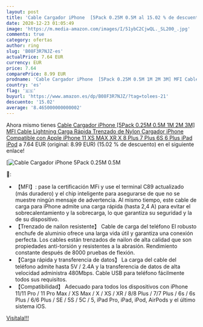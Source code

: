 ```yaml
---
layout: post
title: 'Cable Cargador iPhone  [5Pack 0.25M 0.5M al 15.02 % de descuento'
date: 2020-12-23 01:05:49
image: 'https://m.media-amazon.com/images/I/51ybC2CjwQL._SL200_.jpg'
comments: true
category: ofertas
author: ring
slug: 'B08F3R7NJZ-es'
actualPrice: 7.64 EUR
currency: EUR
price: 7.64
comparePrice: 8.99 EUR
prodname: 'Cable Cargador iPhone  [5Pack 0.25M 0.5M 1M 2M 3M] MFI Cable Lightning Carga Rápida Trenzado de Nylon Cargador iPhone Compatible con Apple iPhone 11 XS MAX XR X 8 Plus 7 Plus 6S 6 Plus iPad iPod'
country: 'es'
flag: '🇪🇸'
buyurl: 'https://www.amazon.es/dp/B08F3R7NJZ/?tag=tolees-21'
descuento: '15.02'
average: '8.465000000000002'
---
```


Ahora mismo tienes [Cable Cargador iPhone  [5Pack 0.25M 0.5M 1M 2M 3M] MFI Cable Lightning Carga Rápida Trenzado de Nylon Cargador iPhone Compatible con Apple iPhone 11 XS MAX XR X 8 Plus 7 Plus 6S 6 Plus iPad iPod](https://www.amazon.es/dp/B08F3R7NJZ/?tag=tolees-21) a 7.64 EUR (original: 8.99 EUR) (15.02 %  de descuento) en el siguiente enlace!

[![Cable Cargador iPhone  [5Pack 0.25M 0.5M](https://m.media-amazon.com/images/I/51ybC2CjwQL._SL200_.jpg)](https://www.amazon.es/dp/B08F3R7NJZ/?tag=tolees-21)

🔎:

- 【MFI】: pase la certificación MFi y use el terminal C89 actualizado (más duradero) y el chip inteligente para asegurarse de que no se muestre ningún mensaje de advertencia. Al mismo tiempo, este cable de carga para iPhone admite una carga rápida (hasta 2,4 A) para evitar el sobrecalentamiento y la sobrecarga, lo que garantiza su seguridad y la de su dispositivo.
- 【Trenzado de nailon resistente】 Cable de carga del teléfono El robusto enchufe de aluminio ofrece una larga vida útil y garantiza una conexión perfecta. Los cables están trenzados de nailon de alta calidad que son propiedades anti-torsión y resistentes a la abrasión. Rendimiento constante después de 8000 pruebas de flexión.
- 【Carga rápida y transferencia de datos】 La carga del cable del teléfono admite hasta 5V / 2.4A y la transferencia de datos de alta velocidad administra 480Mbps. Cable USB para teléfono fácilmente todos sus requisitos.
- 【Compatibilidad】 Adecuado para todos los dispositivos con iPhone 11/11 Pro / 11 Pro Max / XS Max / X / XS / XR / 8/8 Plus / 7/7 Plus / 6s / 6s Plus / 6/6 Plus / SE / 5S / 5C / 5, iPad Pro, iPad, iPod, AirPods y el último sistema iOS.

[Visítala!!!](https://www.amazon.es/dp/B08F3R7NJZ/?tag=tolees-21)

